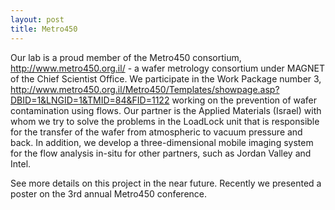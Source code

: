 ```yaml
---
layout: post
title: Metro450
---
```


Our lab is a proud member of the Metro450 consortium, <http://www.metro450.org.il/> - a wafer 
metrology consortium under MAGNET of the Chief Scientist Office. We participate in the Work Package
number 3, <http://www.metro450.org.il/Metro450/Templates/showpage.asp?DBID=1&LNGID=1&TMID=84&FID=1122> 
working on the prevention of wafer contamination using flows. Our partner is the Applied Materials (Israel)
with whom we try to solve the problems in the LoadLock unit that is responsible for the 
transfer of the wafer from atmospheric to vacuum pressure and back. In addition, we develop a 
three-dimensional mobile imaging system for the flow analysis in-situ for other partners, such as
Jordan Valley and Intel. 

See more details on this project in the near future. Recently we presented a poster on the 3rd annual 
Metro450 conference. 




